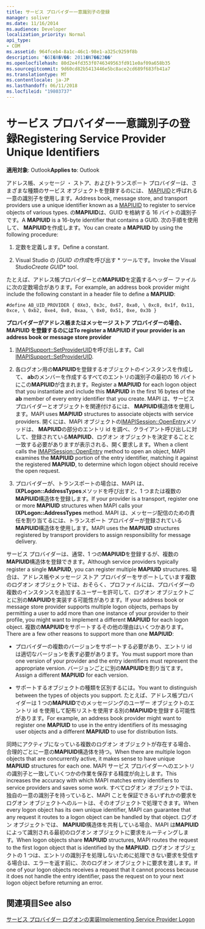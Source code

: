 ```yaml
---
title: サービス プロバイダー一意識別子の登録
manager: soliver
ms.date: 11/16/2014
ms.audience: Developer
localization_priority: Normal
api_type:
- COM
ms.assetid: 964fceb4-8a1c-46c1-98e1-a325c9259f8b
description: '�ŏI�X�V��: 2011�N7��23��'
ms.openlocfilehash: 80d2e4fd353f0746349563fd911e0af09a658b35
ms.sourcegitcommit: 9d60cd82b5413446e5bc8ace2cd689f683fb41a7
ms.translationtype: MT
ms.contentlocale: ja-JP
ms.lasthandoff: 06/11/2018
ms.locfileid: "19803737"
---
```

# <a name="registering-service-provider-unique-identifiers"></a><span data-ttu-id="e2d36-103">サービス プロバイダー一意識別子の登録</span><span class="sxs-lookup"><span data-stu-id="e2d36-103">Registering Service Provider Unique Identifiers</span></span>

  
  
<span data-ttu-id="e2d36-104">**適用対象**: Outlook</span><span class="sxs-lookup"><span data-stu-id="e2d36-104">**Applies to**: Outlook</span></span> 
  
<span data-ttu-id="e2d36-105">アドレス帳、メッセージ ・ ストア、およびトランスポート プロバイダーは、さまざまな種類のサービス オブジェクトを登録するのには、 [MAPIUID](mapiuid.md)と呼ばれる一意の識別子を使用します。</span><span class="sxs-lookup"><span data-stu-id="e2d36-105">Address book, message store, and transport providers use a unique identifier known as a [MAPIUID](mapiuid.md) to register to service objects of various types.</span></span> <span data-ttu-id="e2d36-106">の**MAPIUID**は、GUID を格納する 16 バイトの識別子です。</span><span class="sxs-lookup"><span data-stu-id="e2d36-106">A **MAPIUID** is a 16-byte identifier that contains a GUID.</span></span> <span data-ttu-id="e2d36-107">次の手順を使用して、 **MAPIUID**を作成します。</span><span class="sxs-lookup"><span data-stu-id="e2d36-107">You can create a **MAPIUID** by using the following procedure:</span></span> 
  
1. <span data-ttu-id="e2d36-108">定数を定義します。</span><span class="sxs-lookup"><span data-stu-id="e2d36-108">Define a constant.</span></span>
    
2. <span data-ttu-id="e2d36-109">Visual Studio の *[GUID の作成*を呼び出す \* ツールです。</span><span class="sxs-lookup"><span data-stu-id="e2d36-109">Invoke the Visual Studio*Create GUID*\* tool.</span></span> 
    
<span data-ttu-id="e2d36-110">たとえば、アドレス帳プロバイダーとの**MAPIUID**を定義するヘッダー ファイルに次の定数場合があります。</span><span class="sxs-lookup"><span data-stu-id="e2d36-110">For example, an address book provider might include the following constant in a header file to define a **MAPIUID**:</span></span>
  
 `#define AB_UID_PROVIDER { 0Xe3, 0x3c, 0x67, 0xa0, \ 0xc8, 0x1f, 0x11, 0xce, \ 0xb2, 0xe4, 0x0, 0xaa, \ 0x0, 0x51, 0xe, 0x3b }`
  
 <span data-ttu-id="e2d36-111">**プロバイダーがアドレス帳またはメッセージ ストア プロバイダーの場合、MAPIUID を登録するのには**</span><span class="sxs-lookup"><span data-stu-id="e2d36-111">**To register a MAPIUID if your provider is an address book or message store provider**</span></span>
  
1. <span data-ttu-id="e2d36-112">[IMAPISupport::SetProviderUID](imapisupport-setprovideruid.md)を呼び出します。</span><span class="sxs-lookup"><span data-stu-id="e2d36-112">Call [IMAPISupport::SetProviderUID](imapisupport-setprovideruid.md).</span></span>
    
2. <span data-ttu-id="e2d36-113">各ログオン用の**MAPIUID**を登録するオブジェクトのインスタンスを作成して、 **ab**のメンバーを作成するすべてのエントリの識別子の最初の 16 バイトにこの**MAPIUID**が含まれます。</span><span class="sxs-lookup"><span data-stu-id="e2d36-113">Register a **MAPIUID** for each logon object that you instantiate and include this **MAPIUID** in the first 16 bytes of the **ab** member of every entry identifier that you create.</span></span> <span data-ttu-id="e2d36-114">MAPI は、サービス プロバイダーとオブジェクトを関連付けるには、 **MAPIUID**構造体を使用します。</span><span class="sxs-lookup"><span data-stu-id="e2d36-114">MAPI uses **MAPIUID** structures to associate objects with service providers.</span></span> <span data-ttu-id="e2d36-115">開くには、MAPI オブジェクトの[IMAPISession::OpenEntry](imapisession-openentry.md)メソッドは、 **MAPIUID**の部分のエントリ id を調べ、クライアント呼び出しに対して、登録されている**MAPIUID**、ログオン オブジェクトを決定することと一致する必要がありますが表示される、開く要求します。</span><span class="sxs-lookup"><span data-stu-id="e2d36-115">When a client calls the [IMAPISession::OpenEntry](imapisession-openentry.md) method to open an object, MAPI examines the **MAPIUID** portion of the entry identifier, matching it against the registered **MAPIUID**, to determine which logon object should receive the open request.</span></span>
    
3. <span data-ttu-id="e2d36-116">プロバイダーが、トランスポートの場合は、MAPI は、 **IXPLogon::AddressTypes**メソッドを呼び出すと、1 つまたは複数の**MAPIUID**構造体を登録します。</span><span class="sxs-lookup"><span data-stu-id="e2d36-116">If your provider is a transport, register one or more **MAPIUID** structures when MAPI calls your **IXPLogon::AddressTypes** method.</span></span> <span data-ttu-id="e2d36-117">MAPI は、メッセージ配信のための責任を割り当てるには、トランスポート プロバイダーが登録されている**MAPIUID**構造体を使用します。</span><span class="sxs-lookup"><span data-stu-id="e2d36-117">MAPI uses the **MAPIUID** structures registered by transport providers to assign responsibility for message delivery.</span></span> 
    
<span data-ttu-id="e2d36-118">サービス プロバイダーは、通常、1 つの**MAPIUID**を登録するが、複数の**MAPIUID**構造体を登録できます。</span><span class="sxs-lookup"><span data-stu-id="e2d36-118">Although service providers typically register a single **MAPIUID**, you can register multiple **MAPIUID** structures.</span></span> <span data-ttu-id="e2d36-119">場合は、アドレス帳やメッセージ ストア プロバイダーをサポートしています複数のログオン オブジェクトでは、おそらく、プロファイルには、プロバイダーの複数のインスタンスを追加するユーザーを許可して、ログオン オブジェクトごとに別の**MAPIUID**を実装する可能性があります。</span><span class="sxs-lookup"><span data-stu-id="e2d36-119">If your address book or message store provider supports multiple logon objects, perhaps by permitting a user to add more than one instance of your provider to their profile, you might want to implement a different **MAPIUID** for each logon object.</span></span> <span data-ttu-id="e2d36-120">複数の**MAPIUID**をサポートするその他の理由はいくつかあります。</span><span class="sxs-lookup"><span data-stu-id="e2d36-120">There are a few other reasons to support more than one **MAPIUID**:</span></span>
  
- <span data-ttu-id="e2d36-121">プロバイダーの複数のバージョンをサポートする必要があり、エントリ id は適切なバージョンを表す必要があります。</span><span class="sxs-lookup"><span data-stu-id="e2d36-121">You must support more than one version of your provider and the entry identifiers must represent the appropriate version.</span></span> <span data-ttu-id="e2d36-122">バージョンごとに別の**MAPIUID**を割り当てます。</span><span class="sxs-lookup"><span data-stu-id="e2d36-122">Assign a different **MAPIUID** for each version.</span></span> 
    
- <span data-ttu-id="e2d36-123">サポートするオブジェクトの種類を区別するには。</span><span class="sxs-lookup"><span data-stu-id="e2d36-123">You want to distinguish between the types of objects you support.</span></span> <span data-ttu-id="e2d36-124">たとえば、アドレス帳プロバイダーは 1 つの**MAPIUID**でのメッセージングのユーザー オブジェクトのエントリ id を使用して配布リストを使用する別の**MAPIUID**を登録する可能性があります。</span><span class="sxs-lookup"><span data-stu-id="e2d36-124">For example, an address book provider might want to register one **MAPIUID** to use in the entry identifiers of its messaging user objects and a different **MAPIUID** to use for distribution lists.</span></span> 
    
<span data-ttu-id="e2d36-125">同時にアクティブになっている複数のログオン オブジェクトが存在する場合、合理的ごとに一意の**MAPIUID**構造体を持つ。</span><span class="sxs-lookup"><span data-stu-id="e2d36-125">When there are multiple logon objects that are concurrently active, it makes sense to have unique **MAPIUID** structures for each one.</span></span> <span data-ttu-id="e2d36-126">MAPI サービス プロバイダーへのエントリの識別子と一致していくつかの作業を保存する精度が向上します。</span><span class="sxs-lookup"><span data-stu-id="e2d36-126">This increases the accuracy with which MAPI matches entry identifiers to service providers and saves some work.</span></span> <span data-ttu-id="e2d36-127">すべてログオン オブジェクトでは、独自の一意の識別子を持っていると、MAPI ことを保証できるいずれかの要求をログオン オブジェクトへのルートは、そのオブジェクトで処理できます。</span><span class="sxs-lookup"><span data-stu-id="e2d36-127">When every logon object has its own unique identifier, MAPI can guarantee that any request it routes to a logon object can be handled by that object.</span></span> <span data-ttu-id="e2d36-128">ログオン オブジェクトでは、 **MAPIUID**構造体を共有している場合、MAPI は**MAPIUID**によって識別される最初のログオン オブジェクトに要求をルーティングします。</span><span class="sxs-lookup"><span data-stu-id="e2d36-128">When logon objects share **MAPIUID** structures, MAPI routes the request to the first logon object that is identified by the **MAPIUID**.</span></span> <span data-ttu-id="e2d36-129">ログオン オブジェクトの 1 つは、エントリの識別子を処理しないために処理できない要求を受信する場合は、エラーを返す前に、次のログオン オブジェクトに要求を渡します。</span><span class="sxs-lookup"><span data-stu-id="e2d36-129">If one of your logon objects receives a request that it cannot process because it does not handle the entry identifier, pass the request on to your next logon object before returning an error.</span></span>
  
## <a name="see-also"></a><span data-ttu-id="e2d36-130">関連項目</span><span class="sxs-lookup"><span data-stu-id="e2d36-130">See also</span></span>



[<span data-ttu-id="e2d36-131">サービス プロバイダー ログオンの実装</span><span class="sxs-lookup"><span data-stu-id="e2d36-131">Implementing Service Provider Logon</span></span>](implementing-service-provider-logon.md)


